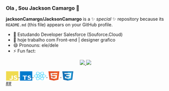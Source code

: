 ### Ola , Sou Jackson Camargo 👋


**jacksonCamargo/JacksonCamargo** is a ✨ _special_ ✨ repository because its `README.md` (this file) appears on your GitHub profile.



- 🌱 Estudando Developer Salesforce (Souforce.Cloud)
- 🔭 hoje trabalho com Front-end | designer grafico
- 😄 Pronouns: ele/dele
- ⚡ Fun fact: 


<div align="center">
  <a href="https://github.com/jacksonCamargo">
  <img height="180em" src="https://github-readme-stats.vercel.app/api?username=jacksonCamargo&show_icons=true&theme=dracula&include_all_commits=true&count_private=true"/>
  <img height="180em" src="https://github-readme-stats.vercel.app/api/top-langs/?username=jacksonCamargo&layout=compact&langs_count=7&theme=dracula"/>
</div>

<div style="display: inline_block"><br>
  <img align="center" alt="Js" height="30" width="40" src="https://raw.githubusercontent.com/devicons/devicon/master/icons/javascript/javascript-plain.svg">
  <img align="center" alt="Ts" height="30" width="40" src="https://raw.githubusercontent.com/devicons/devicon/master/icons/typescript/typescript-plain.svg">
  <img align="center" alt="React" height="30" width="40" src="https://raw.githubusercontent.com/devicons/devicon/master/icons/react/react-original.svg">
  <img align="center" alt="HTML" height="30" width="40" src="https://raw.githubusercontent.com/devicons/devicon/master/icons/html5/html5-original.svg">
  <img align="center" alt="CSS" height="30" width="40" src="https://raw.githubusercontent.com/devicons/devicon/master/icons/css3/css3-original.svg">
<!--   <img align="center" alt="Csharp" height="30" width="40" src="https://raw.githubusercontent.com/devicons/devicon/master/icons/csharp/csharp-original.svg">  
 -->
</div>
##
